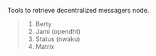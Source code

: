 Tools to retrieve decentralized messagers node.

> 1. Berty
> 2. Jami (opendht)
> 3. Status (nwaku)
> 4. Matrix
